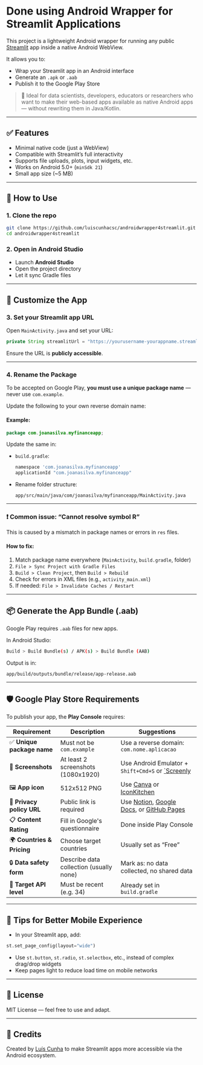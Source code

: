 # Done using Android Wrapper for Streamlit Applications

This project is a lightweight Android wrapper for running any public [Streamlit](https://streamlit.io) app inside a native Android WebView.

It allows you to:
- Wrap your Streamlit app in an Android interface
- Generate an `.apk` or `.aab`
- Publish it to the Google Play Store

> 📱 Ideal for data scientists, developers, educators or researchers who want to make their web-based apps available as native Android apps — without rewriting them in Java/Kotlin.

---

## ✅ Features

- Minimal native code (just a WebView)
- Compatible with Streamlit’s full interactivity
- Supports file uploads, plots, input widgets, etc.
- Works on Android 5.0+ (`minSdk 21`)
- Small app size (~5 MB)

---

## 🚀 How to Use

### 1. Clone the repo

```bash
git clone https://github.com/luiscunhacsc/androidwrapper4streamlit.git
cd androidwrapper4streamlit
```

### 2. Open in Android Studio

- Launch **Android Studio**
- Open the project directory
- Let it sync Gradle files

---

## 🔄 Customize the App

### 3. Set your Streamlit app URL

Open `MainActivity.java` and set your URL:

```java
private String streamlitUrl = "https://yourusername-yourappname.streamlit.app";
```

Ensure the URL is **publicly accessible**.

---

### 4. Rename the Package

To be accepted on Google Play, **you must use a unique package name** — never use `com.example`.

Update the following to your own reverse domain name:

#### Example:

```java
package com.joanasilva.myfinanceapp;
```

Update the same in:
- `build.gradle`:
  ```groovy
  namespace 'com.joanasilva.myfinanceapp'
  applicationId "com.joanasilva.myfinanceapp"
  ```
- Rename folder structure:
  ```
  app/src/main/java/com/joanasilva/myfinanceapp/MainActivity.java
  ```

---

### ❗ Common issue: “Cannot resolve symbol R”

This is caused by a mismatch in package names or errors in `res` files.

#### How to fix:

1. Match package name everywhere (`MainActivity`, `build.gradle`, folder)
2. `File > Sync Project with Gradle Files`
3. `Build > Clean Project`, then `Build > Rebuild`
4. Check for errors in XML files (e.g., `activity_main.xml`)
5. If needed: `File > Invalidate Caches / Restart`

---

## 📦 Generate the App Bundle (.aab)

Google Play requires `.aab` files for new apps.

In Android Studio:

```bash
Build > Build Bundle(s) / APK(s) > Build Bundle (AAB)
```

Output is in:

```
app/build/outputs/bundle/release/app-release.aab
```

---

## 🛡️ Google Play Store Requirements

To publish your app, the **Play Console** requires:

| Requirement | Description | Suggestions |
|------------|-------------|-------------|
| ✅ **Unique package name** | Must not be `com.example` | Use a reverse domain: `com.nome.aplicacao` |
| 📸 **Screenshots** | At least 2 screenshots (1080x1920) | Use Android Emulator + `Shift+Cmd+S` or [`Screenly](https://app.screenly.io/) |
| 🖼️ **App icon** | 512x512 PNG | Use [Canva](https://www.canva.com/) or [IconKitchen](https://icon.kitchen/) |
| 📜 **Privacy policy URL** | Public link is required | Use [Notion](https://notion.so), [Google Docs](https://docs.google.com), or [GitHub Pages](https://pages.github.com) |
| 📋 **Content Rating** | Fill in Google's questionnaire | Done inside Play Console |
| 🌍 **Countries & Pricing** | Choose target countries | Usually set as “Free” |
| 🔒 **Data safety form** | Describe data collection (usually none) | Mark as: no data collected, no shared data |
| 📲 **Target API level** | Must be recent (e.g. 34) | Already set in `build.gradle` |

---

## 🧠 Tips for Better Mobile Experience

- In your Streamlit app, add:
```python
st.set_page_config(layout="wide")
```

- Use `st.button`, `st.radio`, `st.selectbox`, etc., instead of complex drag/drop widgets
- Keep pages light to reduce load time on mobile networks

---

## 📄 License

MIT License — feel free to use and adapt.

---

## 🙌 Credits

Created by [Luís Cunha](https://github.com/luiscunhacsc) to make Streamlit apps more accessible via the Android ecosystem.

